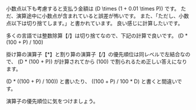 小数点以下も考慮すると支払う金額は \(D \times (1 + 0.01 \times P)\) です。
ただ、演算途中に小数点が含まれていると誤差が怖いです。
また、「ただし、小数点以下は切り捨てします。」と書かれています。
良い感じに計算したいです。

多くの言語では整数除算【/】は切り捨てなので、下記の計算で良いです。
 \(D \* (100 + P) / 100\)

 掛け算の演算子【*】と割り算の演算子【/】の優先順位は同レベルで左結合なので、
  \(D \* (100 + P)\) が計算されてから \(100\) で割られるため正しい答えになります。

 \(D \* ((100 + P) / 100)\) と書いたり、
 \((100 + P) / 100 \* D\) と書くと間違いです。

 演算子の優先順位に気をつけましょう。